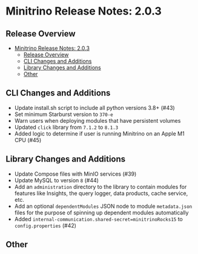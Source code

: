 # Minitrino Release Notes: 2.0.3

## Release Overview

- [Minitrino Release Notes: 2.0.3](#minitrino-release-notes-203)
  - [Release Overview](#release-overview)
  - [CLI Changes and Additions](#cli-changes-and-additions)
  - [Library Changes and Additions](#library-changes-and-additions)
  - [Other](#other)

## CLI Changes and Additions

- Update install.sh script to include all python versions 3.8+ (#43)
- Set minimum Starburst version to `370-e`
- Warn users when deploying modules that have persistent volumes
- Updated `click` library from `7.1.2` to `8.1.3`
- Added logic to determine if user is running Minitrino on an Apple M1 CPU (#45)

## Library Changes and Additions

- Update Compose files with MinIO services (#39)
- Update MySQL to version `8` (#44)
- Add an `administration` directory to the library to contain modules for
  features like Insights, the query logger, data products, cache service, etc.
- Add an optional `dependentModules` JSON node to module `metadata.json` files
  for the purpose of spinning up dependent modules automatically
- Added `internal-communication.shared-secret=minitrinoRocks15` to
  `config.properties` (#42)

## Other
